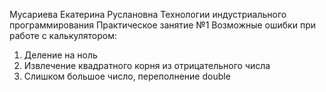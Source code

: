 Мусариева Екатерина Руслановна
Технологии индустриального программирования
Практическое занятие №1
Возможные ошибки при работе с калькулятором:
1. Деление на ноль
2. Извлечение квадратного корня из отрицательного числа
3. Слишком большое число, переполнение double